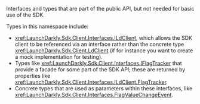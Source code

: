 Interfaces and types that are part of the public API, but not needed for basic use of the SDK.

Types in this namespace include:

* <xref:LaunchDarkly.Sdk.Client.Interfaces.ILdClient>, which allows the SDK client to be referenced via an interface rather than the concrete type <xref:LaunchDarkly.Sdk.Client.LdClient> (if for instance you want to create a mock implementation for testing).
* Types like <xref:LaunchDarkly.Sdk.Client.Interfaces.IFlagTracker> that provide a facade for some part of the SDK API; these are returned by properties like <xref:LaunchDarkly.Sdk.Client.Interfaces.ILdClient.FlagTracker>.
* Concrete types that are used as parameters within these interfaces, like <xref:LaunchDarkly.Sdk.Client.Interfaces.FlagValueChangeEvent>.
